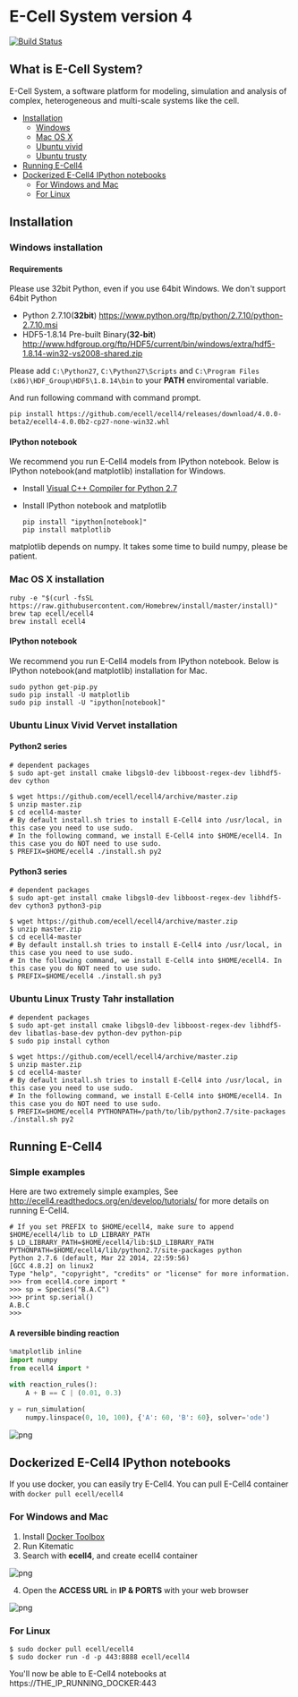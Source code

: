 E-Cell System version 4 
=======================

[![Build Status](https://travis-ci.org/ecell/ecell4.svg?branch=develop)](https://travis-ci.org/ecell/ecell4)

## What is E-Cell System?

E-Cell System, a software platform for modeling, simulation and analysis of complex, heterogeneous and multi-scale systems like the cell.

- [Installation](#installation)
    - [Windows](#windows-installation)
    - [Mac OS X](#mac-os-x-installation)
    - [Ubuntu vivid](#ubuntu-linux-vivid-vervet-installation)
    - [Ubuntu trusty](#ubuntu-linux-trusty-tahr-installation)
- [Running E-Cell4](#running-e-cell4)
- [Dockerized E-Cell4 IPython notebooks](#dockerized-e-cell4-ipython-notebooks)
    - [For Windows and Mac](#for-windows-and-mac)
    - [For Linux](#for-linux)

Installation
------------

### Windows installation

#### Requirements

Please use 32bit Python, even if you use 64bit Windows.
We don't support 64bit Python

- Python 2.7.10(**32bit**) https://www.python.org/ftp/python/2.7.10/python-2.7.10.msi
- HDF5-1.8.14 Pre-built Binary(**32-bit**) http://www.hdfgroup.org/ftp/HDF5/current/bin/windows/extra/hdf5-1.8.14-win32-vs2008-shared.zip

Please add `C:\Python27`, `C:\Python27\Scripts` and `C:\Program Files (x86)\HDF_Group\HDF5\1.8.14\bin` to your **PATH** enviromental variable.

And run following command with command prompt.
```
pip install https://github.com/ecell/ecell4/releases/download/4.0.0-beta2/ecell4-4.0.0b2-cp27-none-win32.whl
```

#### IPython notebook
We recommend you run E-Cell4 models from IPython notebook.
Below is IPython notebook(and matplotlib) installation for Windows.

- Install [Visual C++ Compiler for Python 2.7](http://www.microsoft.com/en-us/download/details.aspx?id=44266)
- Install IPython notebook and matplotlib

    ```
    pip install "ipython[notebook]"
    pip install matplotlib
    ```

matplotlib depends on numpy. It takes some time to build numpy, please be patient.

### Mac OS X installation

```shell
ruby -e "$(curl -fsSL https://raw.githubusercontent.com/Homebrew/install/master/install)"
brew tap ecell/ecell4
brew install ecell4
```

#### IPython notebook
We recommend you run E-Cell4 models from IPython notebook.
Below is IPython notebook(and matplotlib) installation for Mac.

```shell
sudo python get-pip.py
sudo pip install -U matplotlib
sudo pip install -U "ipython[notebook]"
```

### Ubuntu Linux Vivid Vervet installation
#### Python2 series

```shell
# dependent packages
$ sudo apt-get install cmake libgsl0-dev libboost-regex-dev libhdf5-dev cython

$ wget https://github.com/ecell/ecell4/archive/master.zip   
$ unzip master.zip
$ cd ecell4-master
# By default install.sh tries to install E-Cell4 into /usr/local, in this case you need to use sudo.
# In the following command, we install E-Cell4 into $HOME/ecell4. In this case you do NOT need to use sudo.
$ PREFIX=$HOME/ecell4 ./install.sh py2
```

#### Python3 series

```shell
# dependent packages
$ sudo apt-get install cmake libgsl0-dev libboost-regex-dev libhdf5-dev cython3 python3-pip

$ wget https://github.com/ecell/ecell4/archive/master.zip   
$ unzip master.zip
$ cd ecell4-master
# By default install.sh tries to install E-Cell4 into /usr/local, in this case you need to use sudo.
# In the following command, we install E-Cell4 into $HOME/ecell4. In this case you do NOT need to use sudo.
$ PREFIX=$HOME/ecell4 ./install.sh py3
```

### Ubuntu Linux Trusty Tahr installation 

```shell
# dependent packages
$ sudo apt-get install cmake libgsl0-dev libboost-regex-dev libhdf5-dev libatlas-base-dev python-dev python-pip
$ sudo pip install cython

$ wget https://github.com/ecell/ecell4/archive/master.zip   
$ unzip master.zip
$ cd ecell4-master
# By default install.sh tries to install E-Cell4 into /usr/local, in this case you need to use sudo.
# In the following command, we install E-Cell4 into $HOME/ecell4. In this case you do NOT need to use sudo.
$ PREFIX=$HOME/ecell4 PYTHONPATH=/path/to/lib/python2.7/site-packages ./install.sh py2
```

Running E-Cell4
---------------

### Simple examples

Here are two extremely simple examples, See http://ecell4.readthedocs.org/en/develop/tutorials/ for more details on running E-Cell4.

```
# If you set PREFIX to $HOME/ecell4, make sure to append $HOME/ecell4/lib to LD_LIBRARY_PATH 
$ LD_LIBRARY_PATH=$HOME/ecell4/lib:$LD_LIBRARY_PATH PYTHONPATH=$HOME/ecell4/lib/python2.7/site-packages python
Python 2.7.6 (default, Mar 22 2014, 22:59:56) 
[GCC 4.8.2] on linux2
Type "help", "copyright", "credits" or "license" for more information.
>>> from ecell4.core import *
>>> sp = Species("B.A.C")
>>> print sp.serial()
A.B.C
>>> 
```

#### A reversible binding reaction

```python
%matplotlib inline
import numpy
from ecell4 import *

with reaction_rules():
    A + B == C | (0.01, 0.3)

y = run_simulation(
    numpy.linspace(0, 10, 100), {'A': 60, 'B': 60}, solver='ode')
```

![png](https://raw.githubusercontent.com/ecell/ecell4/develop/docs/output_7_0.png)


Dockerized E-Cell4 IPython notebooks
------------------------------------

If you use docker, you can easily try E-Cell4.
You can pull E-Cell4 container with `docker pull ecell/ecell4`

### For Windows and Mac

1. Install [Docker Toolbox](https://www.docker.com/toolbox)
2. Run Kitematic
3. Search with **ecell4**, and create ecell4 container

  ![png](https://raw.githubusercontent.com/ecell/ecell4/develop/docs/kitematic1.png)

4. Open the **ACCESS URL** in **IP & PORTS** with your web browser 

  ![png](https://raw.githubusercontent.com/ecell/ecell4/develop/docs/kitematic2.png)

### For Linux

```shell
$ sudo docker pull ecell/ecell4
$ sudo docker run -d -p 443:8888 ecell/ecell4
```

You'll now be able to E-Cell4 notebooks at https://THE_IP_RUNNING_DOCKER:443

